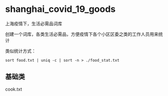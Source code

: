 # shanghai_covid_19_goods
上海疫情下，生活必需品词库

创建一个词库，各类生活必需品，方便疫情下各个小区区委之类的工作人员用来统计

类似统计方式：
```
sort food.txt | uniq -c | sort -n > ./food_stat.txt
```
## 基础类
cook.txt